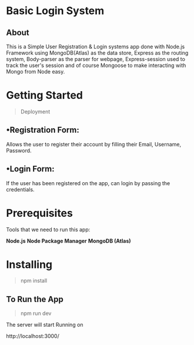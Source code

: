 # Basic Login System

## About 
This is a Simple User Registration & Login systems app done with Node.js Framework using MongoDB(Atlas) as the data store, Express as the routing system, Body-parser as the parser for webpage, Express-session used to track the user's session and of course Mongoose to make interacting with Mongo from Node easy.

# Getting Started
> Deployment


## •Registration Form:
Allows the user to register their account by filling their Email, Username, Password.

## •Login Form:
If the user has been registered on the app, can login by passing the credentials.

# Prerequisites
Tools that we need to run this app:

**Node.js**
**Node Package Manager**
**MongoDB (Atlas)**

# Installing
> npm install

## To Run the App
> npm run dev 

The server will start Running on

http://localhost:3000/